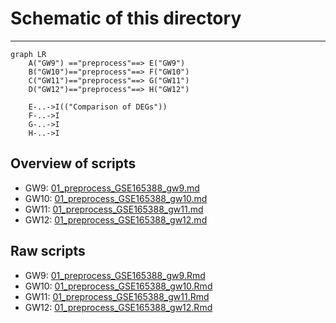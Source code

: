 # Schematic of this directory
---
```mermaid
graph LR
    A("GW9") =="preprocess"==> E("GW9")
    B("GW10")=="preprocess"==> F("GW10")
    C("GW11")=="preprocess"==> G("GW11")
    D("GW12")=="preprocess"==> H("GW12")

    E-..->I(("Comparison of DEGs"))
    F-..->I
    G-..->I
    H-..->I
```
## Overview of scripts
- GW9: [01_preprocess_GSE165388_gw9.md](./01_preprocess_GSE165388_gw9.md)
- GW10: [01_preprocess_GSE165388_gw10.md](./01_preprocess_GSE165388_gw10.md)
- GW11: [01_preprocess_GSE165388_gw11.md](./01_preprocess_GSE165388_gw11.md)
- GW12: [01_preprocess_GSE165388_gw12.md](./01_preprocess_GSE165388_gw12.md)

## Raw scripts
- GW9: [01_preprocess_GSE165388_gw9.Rmd](./01_preprocess_GSE165388_gw9.Rmd)
- GW10: [01_preprocess_GSE165388_gw10.Rmd](./01_preprocess_GSE165388_gw10.Rmd)
- GW11: [01_preprocess_GSE165388_gw11.Rmd](./01_preprocess_GSE165388_gw11.Rmd)
- GW12: [01_preprocess_GSE165388_gw12.Rmd](./01_preprocess_GSE165388_gw12.Rmd)
